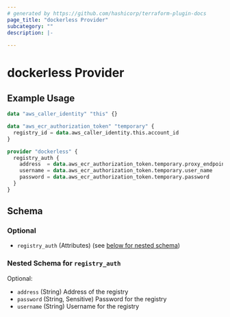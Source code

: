 ```yaml
---
# generated by https://github.com/hashicorp/terraform-plugin-docs
page_title: "dockerless Provider"
subcategory: ""
description: |-
  
---
```


# dockerless Provider



## Example Usage

```terraform
data "aws_caller_identity" "this" {}

data "aws_ecr_authorization_token" "temporary" {
  registry_id = data.aws_caller_identity.this.account_id
}

provider "dockerless" {
  registry_auth {
    address  = data.aws_ecr_authorization_token.temporary.proxy_endpoint
    username = data.aws_ecr_authorization_token.temporary.user_name
    password = data.aws_ecr_authorization_token.temporary.password
  }
}
```

<!-- schema generated by tfplugindocs -->
## Schema

### Optional

- `registry_auth` (Attributes) (see [below for nested schema](#nestedatt--registry_auth))

<a id="nestedatt--registry_auth"></a>
### Nested Schema for `registry_auth`

Optional:

- `address` (String) Address of the registry
- `password` (String, Sensitive) Password for the registry
- `username` (String) Username for the registry
